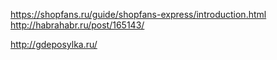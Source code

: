 https://shopfans.ru/guide/shopfans-express/introduction.html
http://habrahabr.ru/post/165143/

http://gdeposylka.ru/